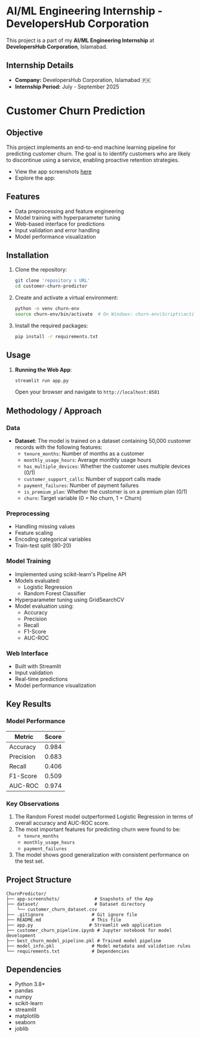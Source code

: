 # AI/ML Engineering Internship - DevelopersHub Corporation

This project is a part of my **AI/ML Engineering Internship** at **DevelopersHub Corporation**, Islamabad.

## Internship Details

- **Company:** DevelopersHub Corporation, Islamabad 🇵🇰
- **Internship Period:** July - September 2025

# Customer Churn Prediction

## Objective
This project implements an end-to-end machine learning pipeline for predicting customer churn. The goal is to identify customers who are likely to discontinue using a service, enabling proactive retention strategies.

- View the app screenshots [here](./app-screenshots)
- Explore the app: 

## Features
- Data preprocessing and feature engineering
- Model training with hyperparameter tuning
- Web-based interface for predictions
- Input validation and error handling
- Model performance visualization

## Installation

1. Clone the repository:
   ```bash
   git clone 'repository s URL'
   cd customer-churn-predictor
   ```

2. Create and activate a virtual environment:
   ```bash
   python -m venv churn-env
   source churn-env/bin/activate  # On Windows: churn-env\Scripts\activate
   ```

3. Install the required packages:
   ```bash
   pip install -r requirements.txt
   ```

## Usage

1. **Running the Web App**:
   ```bash
   streamlit run app.py
   ```
   Open your browser and navigate to `http://localhost:8501`

## Methodology / Approach

### Data
- **Dataset**: The model is trained on a dataset containing 50,000 customer records with the following features:
  - `tenure_months`: Number of months as a customer
  - `monthly_usage_hours`: Average monthly usage hours
  - `has_multiple_devices`: Whether the customer uses multiple devices (0/1)
  - `customer_support_calls`: Number of support calls made
  - `payment_failures`: Number of payment failures
  - `is_premium_plan`: Whether the customer is on a premium plan (0/1)
  - `churn`: Target variable (0 = No churn, 1 = Churn)

### Preprocessing
- Handling missing values
- Feature scaling
- Encoding categorical variables
- Train-test split (80-20)

### Model Training
- Implemented using scikit-learn's Pipeline API
- Models evaluated:
  - Logistic Regression
  - Random Forest Classifier
- Hyperparameter tuning using GridSearchCV
- Model evaluation using:
  - Accuracy
  - Precision
  - Recall
  - F1-Score
  - AUC-ROC

### Web Interface
- Built with Streamlit
- Input validation
- Real-time predictions
- Model performance visualization

## Key Results

### Model Performance

| **Metric**   | **Score** |
|--------------|-----------|
| Accuracy     | 0.984     |
| Precision    | 0.683     |
| Recall       | 0.406     |
| F1-Score     | 0.509     |
| AUC-ROC      | 0.974     |

### Key Observations
1. The Random Forest model outperformed Logistic Regression in terms of overall accuracy and AUC-ROC score.
2. The most important features for predicting churn were found to be:
   - `tenure_months`
   - `monthly_usage_hours`
   - `payment_failures`
3. The model shows good generalization with consistent performance on the test set.

## Project Structure
```
ChurnPredictor/
├── app-screenshots/             # Snapshots of the App
├── dataset/                     # Dataset directory
│   └── customer_churn_dataset.csv
├── .gitignore                  # Git ignore file
├── README.md                   # This file
├── app.py                     # Streamlit web application
├── customer_churn_pipeline.ipynb # Jupyter notebook for model development
├── best_churn_model_pipeline.pkl # Trained model pipeline
├── model_info.pkl              # Model metadata and validation rules
└── requirements.txt            # Dependencies
```

## Dependencies
- Python 3.8+
- pandas
- numpy
- scikit-learn
- streamlit
- matplotlib
- seaborn
- joblib